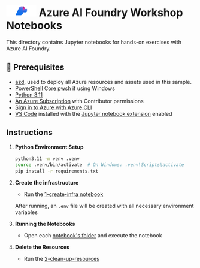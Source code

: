 # <img src="./utils/media/ai_foundry.png" alt="Azure Foundry" style="width:80px;height:30px;"/> Azure AI Foundry Workshop Notebooks

This directory contains Jupyter notebooks for hands-on exercises with Azure AI Foundry.

## 🔧 Prerequisites

+ [azd](https://learn.microsoft.com/azure/developer/azure-developer-cli/install-azd), used to deploy all Azure resources and assets used in this sample.
+ [PowerShell Core pwsh](https://github.com/PowerShell/powershell/releases) if using Windows
+ [Python 3.11](https://www.python.org/downloads/release/python-3110/)
+  [An Azure Subscription](https://azure.microsoft.com/free/) with Contributor permissions
+  [Sign in to Azure with Azure CLI](https://learn.microsoft.com/cli/azure/authenticate-azure-cli-interactively)
+  [VS Code](https://code.visualstudio.com/) installed with the [Jupyter notebook extension](https://marketplace.visualstudio.com/items?itemName=ms-toolsai.jupyter) enabled

## Instructions

1. **Python Environment Setup**
   ```bash
   python3.11 -m venv .venv
   source .venv/bin/activate  # On Windows: .venv\Scripts\activate
   pip install -r requirements.txt
   ```

2. **Create the infrastructure**
   - Run the [1-create-infra notebook](1-infra/1-create-infra.ipynb)
   
   After running, an `.env` file will be created with all necessary environment variables

3. **Running the Notebooks**
   - Open each [notebook's folder](2-notebooks/) and execute the notebook

4. **Delete the Resources**
   - Run the [2-clean-up-resources](1-infra/2-clean-up-resources.ipynb)

